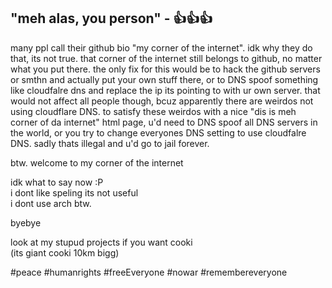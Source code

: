 ## "meh alas, you person" - 👍👍👍

many ppl call their github bio "my corner of the internet". idk why they do that, its not true. that corner of the internet still belongs to github, no matter what you put there. 
the only fix for this would be to hack the github servers or smthn and actually put your own stuff there, or to DNS spoof something like cloudfalre dns and replace the ip its pointing to with ur own server. that would not affect all people though, bcuz apparently there are weirdos not using cloudflare DNS. to satisfy these weirdos with a nice "dis is meh corner of da internet" html page, u'd need to DNS spoof all DNS servers in the world, or you try to change everyones DNS setting to use cloudfalre DNS. sadly thats illegal and u'd go to jail forever.

btw. welcome to my corner of the internet

idk what to say now :P <br>
i dont like speling its not useful<br>
i dont use arch btw.<br>

byebye

look at my stupud projects if you want cooki<br>
(its giant cooki 10km bigg)

#peace #humanrights #freeEveryone #nowar #remembereveryone

